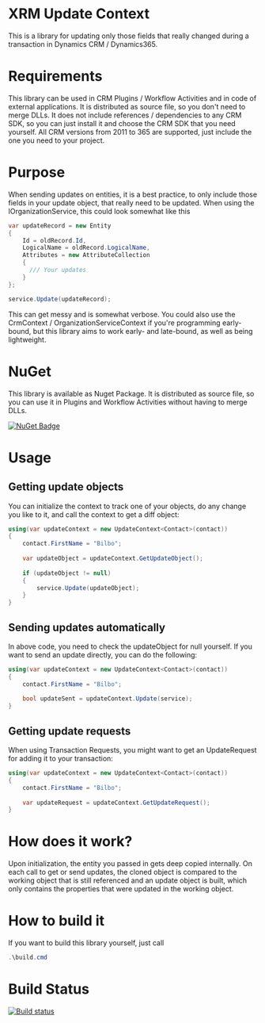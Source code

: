 # XRM Update Context
This is a library for updating only those fields that really changed during a transaction in Dynamics CRM / Dynamics365.

# Requirements
This library can be used in CRM Plugins / Workflow Activities and in code of external applications. It is distributed as source file, so you don't need to merge DLLs.
It does not include references / dependencies to any CRM SDK, so you can just install it and choose the CRM SDK that you need yourself.
All CRM versions from 2011 to 365 are supported, just include the one you need to your project.

# Purpose
When sending updates on entities, it is a best practice, to only include those fields in your update object, that really need to be updated.
When using the IOrganizationService, this could look somewhat like this

```C#
var updateRecord = new Entity
{
    Id = oldRecord.Id,
    LogicalName = oldRecord.LogicalName,
    Attributes = new AttributeCollection
    {
      /// Your updates
    }
};

service.Update(updateRecord);
```

This can get messy and is somewhat verbose. You could also use the CrmContext / OrganizationServiceContext if you're programming early-bound, but this library aims to work early- and late-bound, as well as being lightweight.

# NuGet
This library is available as Nuget Package. It is distributed as source file, so you can use it in Plugins and Workflow Activities without having to merge DLLs.

[![NuGet Badge](https://buildstats.info/nuget/Xrm.Oss.UpdateContext.Sources)](https://www.nuget.org/packages/Xrm.Oss.UpdateContext.Sources)

# Usage
## Getting update objects
You can initialize the context to track one of your objects, do any change you like to it, and call the context to get a diff object:

```C#
using(var updateContext = new UpdateContext<Contact>(contact))
{
    contact.FirstName = "Bilbo";
    
    var updateObject = updateContext.GetUpdateObject();
    
    if (updateObject != null)
    {
        service.Update(updateObject);
    }
}
```

## Sending updates automatically
In above code, you need to check the updateObject for null yourself. If you want to send an update directly, you can do the following:

```C#
using(var updateContext = new UpdateContext<Contact>(contact))
{
    contact.FirstName = "Bilbo";
    
    bool updateSent = updateContext.Update(service);
}
```

## Getting update requests
When using Transaction Requests, you might want to get an UpdateRequest for adding it to your transaction:

```C#
using(var updateContext = new UpdateContext<Contact>(contact))
{
    contact.FirstName = "Bilbo";
    
    var updateRequest = updateContext.GetUpdateRequest();
}
```

# How does it work?
Upon initialization, the entity you passed in gets deep copied internally.
On each call to get or send updates, the cloned object is compared to the working object that is still referenced and an update object is built, which only contains the properties that were updated in the working object.

# How to build it
If you want to build this library yourself, just call 

```PowerShell
.\build.cmd
```

# Build Status
[![Build status](https://ci.appveyor.com/api/projects/status/bs2xbv46i34dsw8c?svg=true)](https://ci.appveyor.com/project/DigitalFlow/xrm-update-context)
